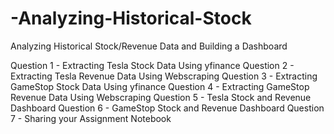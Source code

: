 # -Analyzing-Historical-Stock
Analyzing Historical Stock/Revenue Data and Building a Dashboard

Question 1 - Extracting Tesla Stock Data Using yfinance
Question 2 - Extracting Tesla Revenue Data Using Webscraping
Question 3 - Extracting GameStop Stock Data Using yfinance
Question 4 - Extracting GameStop Revenue Data Using Webscraping
Question 5 - Tesla Stock and Revenue Dashboard
Question 6 - GameStop Stock and Revenue Dashboard
Question 7 - Sharing your Assignment Notebook
